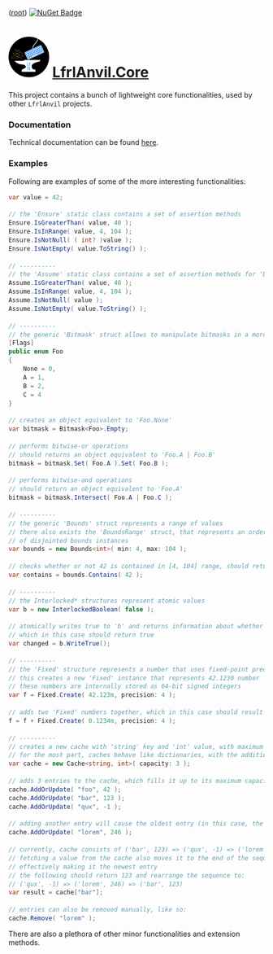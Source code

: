 ﻿([root](https://github.com/CalionVarduk/LfrlAnvil/blob/main/readme.md))
[![NuGet Badge](https://buildstats.info/nuget/LfrlAnvil.Core)](https://www.nuget.org/packages/LfrlAnvil.Core/)

# [<img src="../../../assets/logo.png" alt="logo" height="80"/>](../../../assets/logo.png) [LfrlAnvil.Core](https://github.com/CalionVarduk/LfrlAnvil/tree/main/src/LfrlAnvil.Core)

This project contains a bunch of lightweight core functionalities, used by other `LfrlAnvil` projects.

### Documentation

Technical documentation can be found [here](https://calionvarduk.github.io/LfrlAnvil/api/LfrlAnvil.Core/LfrlAnvil.html).

### Examples

Following are examples of some of the more interesting functionalities:
```csharp
var value = 42;

// the 'Ensure' static class contains a set of assertion methods
Ensure.IsGreaterThan( value, 40 );
Ensure.IsInRange( value, 4, 104 );
Ensure.IsNotNull( ( int? )value );
Ensure.IsNotEmpty( value.ToString() );

// ----------
// the 'Assume' static class contains a set of assertion methods for 'DEBUG' mode only
Assume.IsGreaterThan( value, 40 );
Assume.IsInRange( value, 4, 104 );
Assume.IsNotNull( value );
Assume.IsNotEmpty( value.ToString() );

// ----------
// the generic 'Bitmask' struct allows to manipulate bitmasks in a more managed way
[Flags]
public enum Foo
{
    None = 0,
    A = 1,
    B = 2,
    C = 4
}

// creates an object equivalent to 'Foo.None'
var bitmask = Bitmask<Foo>.Empty;

// performs bitwise-or operations
// should returns an object equivalent to 'Foo.A | Foo.B'
bitmask = bitmask.Set( Foo.A ).Set( Foo.B );

// performs bitwise-and operations
// should return an object equivalent to 'Foo.A'
bitmask = bitmask.Intersect( Foo.A | Foo.C );

// ----------
// the generic 'Bounds' struct represents a range of values
// there also exists the 'BoundsRange' struct, that represents an ordered collection
// of disjointed bounds instances
var bounds = new Bounds<int>( min: 4, max: 104 );

// checks whether or not 42 is contained in [4, 104] range, should return true
var contains = bounds.Contains( 42 );

// ----------
// the Interlocked* structures represent atomic values
var b = new InterlockedBoolean( false );

// atomically writes true to 'b' and returns information about whether or not the value has changed,
// which in this case should return true
var changed = b.WriteTrue();

// ----------
// the 'Fixed' structure represents a number that uses fixed-point precision arithmetic
// this creates a new 'Fixed' instance that represents 42.1230 number
// these numbers are internally stored as 64-bit signed integers
var f = Fixed.Create( 42.123m, precision: 4 );

// adds two 'Fixed' numbers together, which in this case should result in 42.2464 number
f = f + Fixed.Create( 0.1234m, precision: 4 );

// ----------
// creates a new cache with 'string' key and 'int' value, with maximum capacity for 3 entries
// for the most part, caches behave like dictionaries, with the additional entry count limit
var cache = new Cache<string, int>( capacity: 3 );

// adds 3 entries to the cache, which fills it up to its maximum capacity
cache.AddOrUpdate( "foo", 42 );
cache.AddOrUpdate( "bar", 123 );
cache.AddOrUpdate( "qux", -1 );

// adding another entry will cause the oldest entry (in this case, the 'foo' entry) to be removed
cache.AddOrUpdate( "lorem", 246 );

// currently, cache consists of ('bar', 123) => ('qux', -1) => ('lorem', 246) sequence of entries
// fetching a value from the cache also moves it to the end of the sequence,
// effectively making it the newest entry
// the following should return 123 and rearrange the sequence to:
// ('qux', -1) => ('lorem', 246) => ('bar', 123)
var result = cache["bar"];

// entries can also be removed manually, like so:
cache.Remove( "lorem" );
```

There are also a plethora of other minor functionalities and extension methods.
